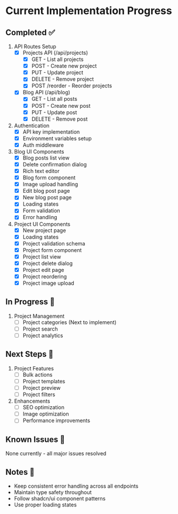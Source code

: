 # Current Implementation Progress

## Completed ✅
1. API Routes Setup
   - [x] Projects API (/api/projects)
     - [x] GET - List all projects
     - [x] POST - Create new project
     - [x] PUT - Update project
     - [x] DELETE - Remove project
     - [x] POST /reorder - Reorder projects
   - [x] Blog API (/api/blog)
     - [x] GET - List all posts
     - [x] POST - Create new post
     - [x] PUT - Update post
     - [x] DELETE - Remove post

2. Authentication
   - [x] API key implementation
   - [x] Environment variables setup
   - [x] Auth middleware

3. Blog UI Components
   - [x] Blog posts list view
   - [x] Delete confirmation dialog
   - [x] Rich text editor
   - [x] Blog form component
   - [x] Image upload handling
   - [x] Edit blog post page
   - [x] New blog post page
   - [x] Loading states
   - [x] Form validation
   - [x] Error handling

4. Project UI Components
   - [x] New project page
   - [x] Loading states
   - [x] Project validation schema
   - [x] Project form component
   - [x] Project list view
   - [x] Project delete dialog
   - [x] Project edit page
   - [x] Project reordering
   - [x] Project image upload

## In Progress 🚧
1. Project Management
   - [ ] Project categories (Next to implement)
   - [ ] Project search
   - [ ] Project analytics

## Next Steps 📝
1. Project Features
   - [ ] Bulk actions
   - [ ] Project templates
   - [ ] Project preview
   - [ ] Project filters

2. Enhancements
   - [ ] SEO optimization
   - [ ] Image optimization
   - [ ] Performance improvements

## Known Issues 🐛
None currently - all major issues resolved

## Notes 📝
- Keep consistent error handling across all endpoints
- Maintain type safety throughout
- Follow shadcn/ui component patterns
- Use proper loading states